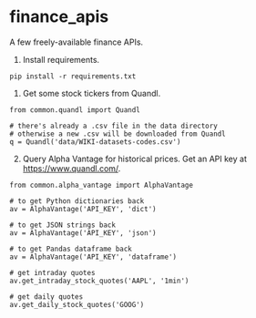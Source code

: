 # finance_apis
A few freely-available finance APIs.

1. Install requirements.
```
pip install -r requirements.txt
```

1. Get some stock tickers from Quandl.
```
from common.quandl import Quandl

# there's already a .csv file in the data directory
# otherwise a new .csv will be downloaded from Quandl
q = Quandl('data/WIKI-datasets-codes.csv')
```

2. Query Alpha Vantage for historical prices. Get an API key at https://www.quandl.com/.
```
from common.alpha_vantage import AlphaVantage

# to get Python dictionaries back
av = AlphaVantage('API_KEY', 'dict')

# to get JSON strings back
av = AlphaVantage('API_KEY', 'json')

# to get Pandas dataframe back
av = AlphaVantage('API_KEY', 'dataframe')

# get intraday quotes
av.get_intraday_stock_quotes('AAPL', '1min')

# get daily quotes
av.get_daily_stock_quotes('GOOG')
```
